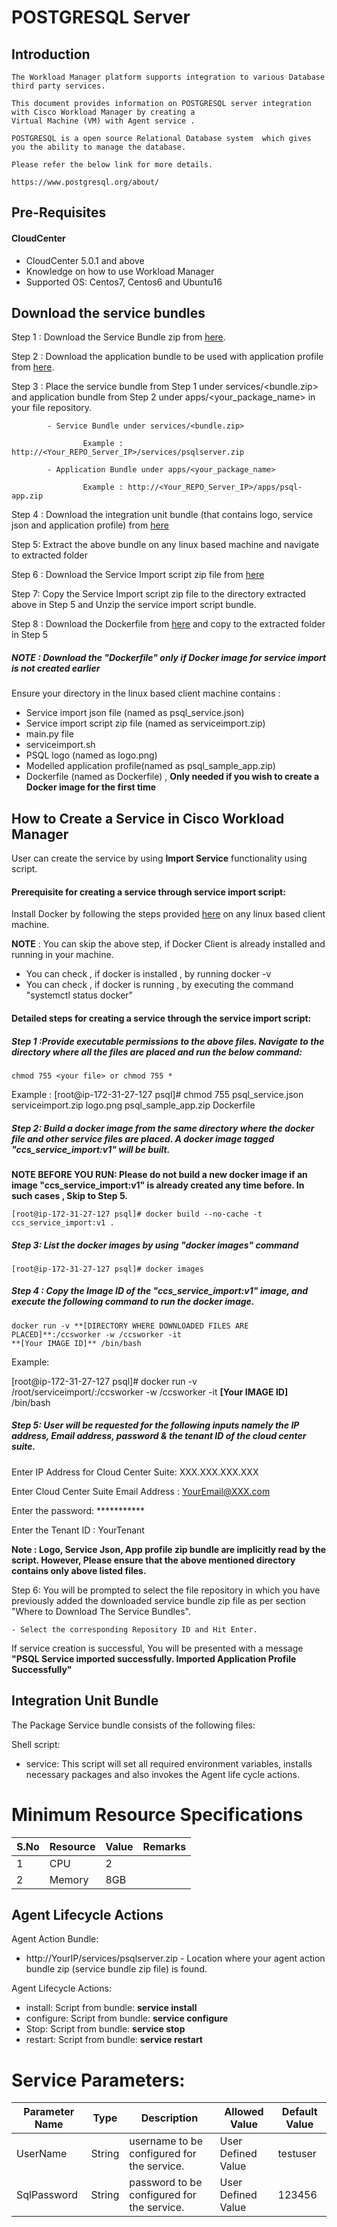 
# POSTGRESQL Server

## Introduction

    The Workload Manager platform supports integration to various Database third party services.

    This document provides information on POSTGRESQL server integration with Cisco Workload Manager by creating a 
    Virtual Machine (VM) with Agent service .

    POSTGRESQL is a open source Relational Database system  which gives you the ability to manage the database.

    Please refer the below link for more details.

    https://www.postgresql.org/about/

## Pre-Requisites
#### CloudCenter
- CloudCenter 5.0.1 and above
- Knowledge on how to use Workload Manager
- Supported OS: Centos7, Centos6 and Ubuntu16

## Download the service bundles

 Step 1 : Download the Service Bundle zip from [here](https://github.com/datacenter/cloudcentersuite/raw/master/Content/Databases/POSTGRESQL/WorkloadManager/ServiceBundle/psqlserver.zip). 
   
 Step 2 : Download the application bundle to be used with application profile from [here](https://github.com/datacenter/cloudcentersuite/raw/master/Content/Databases/POSTGRESQL/WorkloadManager/ApplicationProfiles/artifacts/psql-app.zip).
   
 Step 3 : Place the service bundle from Step 1 under services/<bundle.zip> and application bundle from Step 2 under apps/<your_package_name> in your file repository.
          
            - Service Bundle under services/<bundle.zip>
                    
                    Example : http://<Your_REPO_Server_IP>/services/psqlserver.zip 
    
            - Application Bundle under apps/<your_package_name>	
            
                    Example : http://<Your_REPO_Server_IP>/apps/psql-app.zip
   
 Step 4 : Download the integration unit bundle (that contains logo, service json and application profile) from [here](https://github.com/datacenter/cloudcentersuite/raw/master/Content/Databases/POSTGRESQL/WorkloadManager/psql_iu.zip)
 
 Step 5: Extract the above bundle on any linux based machine and navigate to extracted folder

 Step 6 : Download the Service Import script zip file from [here](https://github.com/datacenter/cloudcentersuite/raw/master/Content/Scripts/serviceimport.zip) 
 
 Step 7: Copy the Service Import script zip file to the directory extracted above in Step 5 and Unzip the service import script bundle.

 Step 8 : Download the Dockerfile from [here](https://github.com/datacenter/cloudcentersuite/raw/master/Content/dockerimages/Dockerfile) and copy to the extracted folder in Step 5
 
 ##### NOTE : Download the "Dockerfile" only if Docker image for service import is not created earlier
   
 Ensure your directory in the linux based client machine contains :

- Service import json file (named as psql_service.json)
- Service import script zip file (named as serviceimport.zip)
- main.py file
- serviceimport.sh
- PSQL logo (named as logo.png)
- Modelled application profile(named as psql_sample_app.zip)
- Dockerfile (named as Dockerfile) , **Only needed if you wish to create a Docker image for the first time**
   
## How to Create a Service in Cisco Workload Manager

User can create the service by using **Import Service** functionality using script.

#### Prerequisite for creating a service through service import script:

Install Docker by following the steps provided [here](https://github.com/datacenter/cloudcentersuite/raw/master/Content/dockerimages/Steps%20for%20Installation%20of%20Docker%20CE%20on%20CentOS7_V2.docx) on any linux based client machine.

**NOTE** : You can skip the above step, if Docker Client is already installed and running in your machine. 
- You can check , if docker is installed , by running docker -v
- You can check , if docker is running , by executing the command "systemctl status docker"
  
#### Detailed steps for creating a service through the service import script:

##### Step 1 :Provide executable permissions to the above files. Navigate to the directory where all the files are placed and run the below command:
   
    chmod 755 <your file> or chmod 755 *
    
    
Example : 
    [root@ip-172-31-27-127 psql]# chmod 755 psql_service.json serviceimport.zip logo.png psql_sample_app.zip Dockerfile

##### Step 2: Build a docker image from the same directory where the docker file and other service files are placed. A docker image tagged "ccs_service_import:v1" will be built.

**NOTE BEFORE YOU RUN: Please do not build a new docker image if an image "ccs_service_import:v1" is already created any time before. In such cases , Skip to Step 5.**

    [root@ip-172-31-27-127 psql]# docker build --no-cache -t ccs_service_import:v1 .

##### Step 3: List the docker images by using "docker images" command

    [root@ip-172-31-27-127 psql]# docker images

##### Step 4 : Copy the Image ID of the "ccs_service_import:v1" image, and execute the following command to run the docker image.

    docker run -v **[DIRECTORY WHERE DOWNLOADED FILES ARE PLACED]**:/ccsworker -w /ccsworker -it 
    **[Your IMAGE ID]** /bin/bash

Example:  

[root@ip-172-31-27-127 psql]# docker run -v /root/serviceimport/:/ccsworker -w /ccsworker -it **[Your IMAGE ID]** /bin/bash

##### Step 5: User will be requested for the following inputs namely the IP address, Email address, password & the tenant ID of the cloud center suite.

Enter IP Address for Cloud Center Suite: XXX.XXX.XXX.XXX

Enter Cloud Center Suite Email Address : YourEmail@XXX.com

Enter the password: ***********

Enter the Tenant ID  : YourTenant

**Note : Logo, Service Json, App profile zip bundle are implicitly read by the script. However, Please ensure that the above mentioned directory contains only above listed files.**

Step 6: You will be prompted to select the file repository in which you have previously added the downloaded service bundle zip file as per section "Where to Download The Service Bundles". 

    - Select the corresponding Repository ID and Hit Enter.

If service creation is successful, You will be presented with a message **"PSQL Service imported successfully. Imported Application Profile Successfully"**

## Integration Unit Bundle

The Package Service bundle consists of the following files:

Shell script:

- service: This script will set all required environment variables, installs necessary packages and also invokes the Agent life cycle actions.

# Minimum Resource Specifications

S.No | Resource   |  Value   | Remarks
---- | ---------- |--------- | ------- 
 1   |  CPU       | 2        |        
 2   |  Memory    | 8GB      |        

## Agent Lifecycle Actions 

Agent Action Bundle: 
 - http://YourIP/services/psqlserver.zip - Location where your agent action bundle zip (service bundle zip file) is found.
 
Agent Lifecycle Actions:
 - install: Script from bundle: **service install**
 - configure: Script from bundle: **service configure** 
 - Stop: Script from bundle: **service stop**
 - restart: Script from bundle: **service restart**


#  Service Parameters:

| Parameter Name | Type | Description | Allowed Value |Default Value |
| ------ | ------ | ------ |------ | ------ |
| UserName       | String  | username to be configured for the service. | User Defined Value | testuser |
| SqlPassword    | String  | password to be configured for the service. | User Defined Value | 123456 |



